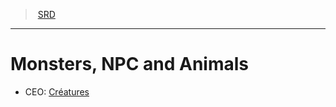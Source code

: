 ﻿---
!MonstersVO
Id: monsters_vo.md#monsters-npc-and-animals
RootId: monsters_vo.md
ParentLink: index.md
Name: Monsters, NPC and Animals
ParentName: SRD
NameLevel: 1
AltName: '[Créatures](hd_monsters.md)'
---
>  [SRD](index.md)

---


# Monsters, NPC and Animals

- CEO: [Créatures](hd_monsters.md)

